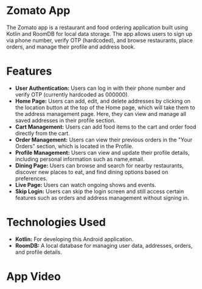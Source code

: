 # Zomato App 
The Zomato app is a restaurant and food ordering application built using Kotlin and RoomDB for local data storage. The app allows users to sign up via phone number, verify OTP (hardcoded), and browse restaurants, place orders, and manage their profile and address book.

# Features
* **User Authentication:** Users can log in with their phone number and verify OTP (currently hardcoded as 000000).
* **Home Page:** Users can add, edit, and delete addresses by clicking on the location button at the top of the Home page, which will take them to the address management page. Here, they can view and manage all saved addresses in their profile section.
* **Cart Management:** Users can add food items to the cart and order food directly from the cart.
* **Order Management:** Users can view their previous orders in the "Your Orders" section, which is located in the Profile.
* **Profile Management:** Users can view and update their profile details, including personal information such as name,email.
* **Dining Page:** Users can browse and search for nearby restaurants, discover new places to eat, and find dining options based on preferences.
* **Live Page:** Users can watch ongoing shows and events.
* **Skip Login:** Users can skip the login screen and still access certain features such as orders and address management without signing in.

# Technologies Used
* **Kotlin:** For developing this Android application.
* **RoomDB:** A local database for managing user data, addresses, orders, and profile details.

# App Video 
